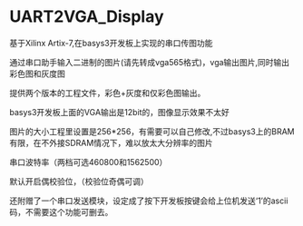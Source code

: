 # UART2VGA_Display
基于Xilinx Artix-7,在basys3开发板上实现的串口传图功能

通过串口助手输入二进制的图片(请先转成vga565格式)，vga输出图片,同时输出彩色图和灰度图

提供两个版本的工程文件，彩色+灰度和仅彩色图输出。

basys3开发板上面的VGA输出是12bit的，图像显示效果不太好

图片的大小工程里设置是256*256，有需要可以自己修改,不过basys3上的BRAM有限，在不外接SDRAM情况下，难以放太大分辨率的图片

串口波特率（两档可选460800和1562500）

默认开启偶校验位，（校验位奇偶可调）

还附赠了一个串口发送模块，设定成了按下开发板按键会给上位机发送‘1’的ascii码，不需要这个功能可删去。

